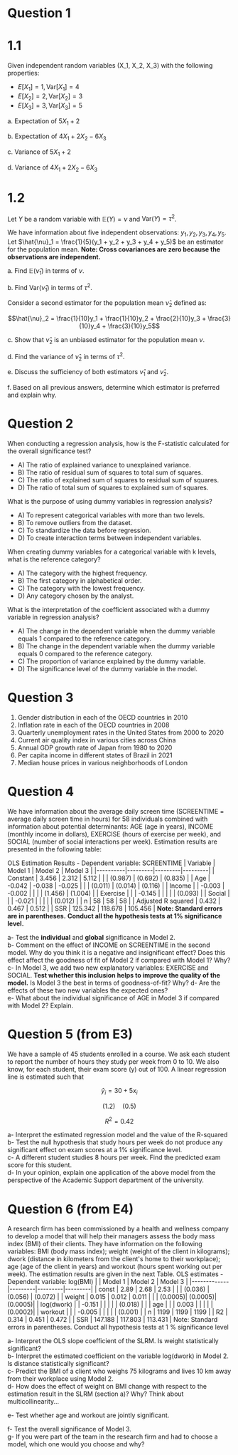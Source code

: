 # Question 1

# 1.1
Given independent random variables \(X_1, X_2, X_3\) with the following properties:

- $E[X_1] = 1, \text{Var}[X_1] = 4$
- $E[X_2] = 2,  \text{Var}[X_2] = 3$
- $E[X_3] = 3,  \text{Var}[X_3] = 5$

a. Expectation of $5X_1 + 2$

b. Expectation of $4X_1 + 2X_2 - 6X_3$

c. Variance of $5X_1 + 2$

d. Variance of $4X_1 + 2X_2 - 6X_3$

# 1.2

Let $Y$ be a random variable with $\mathbb{E}(Y) = \nu$ and $\text{Var}(Y) = \tau^2$.

We have information about five independent observations: $y_1, y_2, y_3, y_4, y_5$.
Let $\hat{\nu}_1 = \frac{1}{5}(y_1 + y_2 + y_3 + y_4 + y_5)$ be an estimator for the population mean.
**Note: Cross covariances are zero because the observations are independent.**

a. Find $\mathbb{E}(\hat{\nu}_1)$ in terms of $\nu$.

b. Find $\text{Var}(\hat{\nu}_1)$ in terms of $\tau^2$.


Consider a second estimator for the population mean $\hat{\nu}_2$ defined as:

$$\hat{\nu}_2 = \frac{1}{10}y_1 + \frac{1}{10}y_2 + \frac{2}{10}y_3 + \frac{3}{10}y_4 + \frac{3}{10}y_5$$

c. Show that $\hat{\nu}_2$ is an unbiased estimator for the population mean $\nu$.

d. Find the variance of $\hat{\nu}_2$ in terms of $\tau^2$.

e. Discuss the sufficiency of both estimators $\hat{\nu}_1$ and $\hat{\nu}_2$.

f. Based on all previous answers, determine which estimator is preferred and explain why.


# Question 2
When conducting a regression analysis, how is the F-statistic calculated for the overall significance test?
- A) The ratio of explained variance to unexplained variance.
- B) The ratio of residual sum of squares to total sum of squares.
- C) The ratio of explained sum of squares to residual sum of squares.
- D) The ratio of total sum of squares to explained sum of squares.

What is the purpose of using dummy variables in regression analysis?
- A) To represent categorical variables with more than two levels.
- B) To remove outliers from the dataset.
- C) To standardize the data before regression.
- D) To create interaction terms between independent variables.


When creating dummy variables for a categorical variable with  k levels, what is the reference category?
- A) The category with the highest frequency.
- B) The first category in alphabetical order.
- C) The category with the lowest frequency.
- D) Any category chosen by the analyst.

What is the interpretation of the coefficient associated with a dummy variable in regression analysis?
- A) The change in the dependent variable when the dummy variable equals 1 compared to the reference category.
- B) The change in the dependent variable when the dummy variable equals 0 compared to the reference category.
- C) The proportion of variance explained by the dummy variable.
- D) The significance level of the dummy variable in the model.


# Question 3

1. Gender distribution in each of the OECD countries in 2010 
2. Inflation rate in each of the OECD countries in 2008
3. Quarterly unemployment rates in the United States from 2000 to 2020
4. Current air quality index in various cities across China
5. Annual GDP growth rate of Japan from 1980 to 2020
6. Per capita income in different states of Brazil in 2021
7. Median house prices in various neighborhoods of London


# Question 4

We have information about the average daily screen time (SCREENTIME = average daily screen time in hours) for 58 individuals combined with information about potential determinants: AGE (age in years), INCOME (monthly income in dollars), EXERCISE (hours of exercise per week), and SOCIAL (number of social interactions per week). Estimation results are presented in the following table:

OLS Estimation Results - Dependent variable: SCREENTIME
| Variable | Model 1 | Model 2 | Model 3 |
|----------|---------|---------|---------|
| Constant | 3.456   | 2.312   | 5.112   |
|          | (0.987) | (0.692) | (0.835) |
| Age      | -0.042  | -0.038  | -0.025  |
|          | (0.011) | (0.014) | (0.116) |
| Income   |         | -0.003  | -0.002  |
|          |         | (1.456) | (1.004) |
| Exercise |         |         | -0.145  |
|          |         |         | (0.093) |
| Social   |         |         | -0.021  |
|          |         |         | (0.012) |
| n        | 58      | 58      | 58      |
| Adjusted R squared | 0.432   | 0.467   | 0.512   |
| SSR      | 125.342 | 118.678 | 105.456 |
**Note: Standard errors are in parentheses.**
**Conduct all the hypothesis tests at 1% significance level.**

a- Test the **individual** and **global** significance in Model 2.  
b- Comment on the effect of INCOME on SCREENTIME in the second model. Why do you think it is a negative and insignificant effect? Does this effect affect the goodness of fit of Model 2 if compared with Model 1? Why?  
c- In Model 3, we add two new explanatory variables: EXERCISE and SOCIAL. **Test whether this inclusion helps to improve the quality of the model.** Is Model 3 the best in terms of goodness-of-fit? Why?
d- Are the effects of these two new variables the expected ones?  
e- What about the individual significance of AGE in Model 3 if compared with Model 2? Explain.



# Question 5 (from E3)

We have a sample of 45 students enrolled in a course. We ask each student to report the number of hours they study per week from 0 to 10. We also know, for each student, their exam score (y) out of 100. A linear regression line is estimated such that

$$\hat{y}_i = 30 + 5x_i$$

$$(1.2) \quad (0.5)$$

$$R^2 = 0.42$$

a- Interpret the estimated regression model and the value of the R-squared  
b- Test the null hypothesis that study hours per week do not produce any significant effect on exam scores at a 1% significance level.  
c- A different student studies 8 hours per week. Find the predicted exam score for this student.  
d- In your opinion, explain one application of the above model from the perspective of the Academic Support department of the university.


# Question 6 (from E4)

A research firm has been commissioned by a health and wellness company to develop a model that will help their managers assess the body mass index (BMI) of their clients. They have information on the following variables: BMI (body mass index); weight (weight of the client in kilograms); dwork (distance in kilometers from the client's home to their workplace); age (age of the client in years) and workout (hours spent working out per week). The estimation results are given in the next Table.
OLS estimates - Dependent variable: log(BMI)
|             | Model 1 | Model 2 | Model 3 |
|-------------|---------|---------|---------|
| const       | 2.89    | 2.68    | 2.53    |
|             | (0.036) | (0.056) | (0.072) |
| weight      | 0.015   | 0.012   | 0.011   |
|             | (0.0005)| (0.0005)| (0.0005)|
| log(dwork)  |         | -0.151  |         |
|             |         | (0.018) |         |
| age         |         |         | 0.003   |
|             |         |         | (0.0002)|
| workout     |         |         | -0.005  |
|             |         |         | (0.001) |
| n           | 1199    | 1199    | 1199    |
| R2          | 0.314   | 0.451   | 0.472   |
| SSR         | 147.188 | 117.803 | 113.431 |
Note: Standard errors in parentheses.
Conduct all hypothesis tests at 1 % significance level

a- Interpret the OLS slope coefficient of the SLRM. Is weight statistically significant?  
b- Interpret the estimated coefficient on the variable log(dwork) in Model 2. Is distance statistically significant?  
c- Predict the BMI of a client who weighs 75 kilograms and lives 10 km away from their workplace using Model 2.  
d- How does the effect of weight on BMI change with respect to the estimation result in the SLRM (section a)? Why?  Think about multicollinearity...

e- Test whether age and workout are jointly significant.  

f- Test the overall significance of Model 3.  
g- If you were part of the team in the research firm and had to choose a model, which one would you choose and why?

